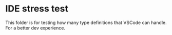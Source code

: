 # IDE stress test

This folder is for testing how many type definitions that VSCode can handle. For a better dev experience.
